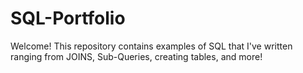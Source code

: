 # SQL-Portfolio
Welcome!
This repository contains examples of SQL that I've written ranging from JOINS, Sub-Queries, creating tables, and more!
